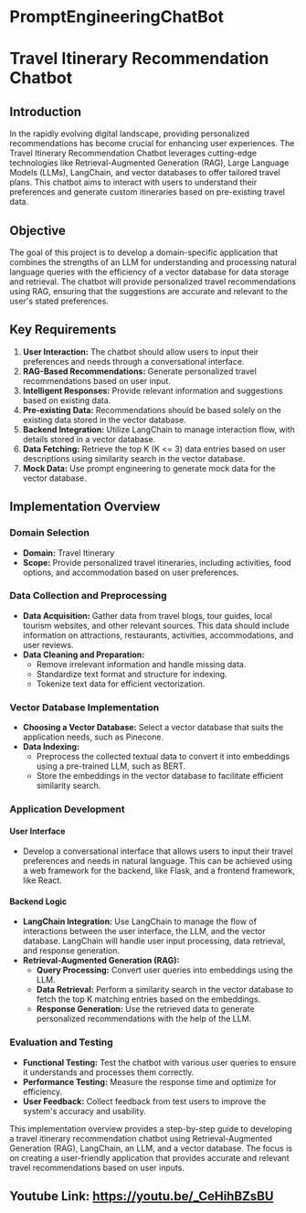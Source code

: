 # PromptEngineeringChatBot

# Travel Itinerary Recommendation Chatbot

## Introduction

In the rapidly evolving digital landscape, providing personalized recommendations has become crucial for enhancing user experiences. The Travel Itinerary Recommendation Chatbot leverages cutting-edge technologies like Retrieval-Augmented Generation (RAG), Large Language Models (LLMs), LangChain, and vector databases to offer tailored travel plans. This chatbot aims to interact with users to understand their preferences and generate custom itineraries based on pre-existing travel data.

## Objective

The goal of this project is to develop a domain-specific application that combines the strengths of an LLM for understanding and processing natural language queries with the efficiency of a vector database for data storage and retrieval. The chatbot will provide personalized travel recommendations using RAG, ensuring that the suggestions are accurate and relevant to the user's stated preferences.

## Key Requirements

1. **User Interaction:** The chatbot should allow users to input their preferences and needs through a conversational interface.
2. **RAG-Based Recommendations:** Generate personalized travel recommendations based on user input.
3. **Intelligent Responses:** Provide relevant information and suggestions based on existing data.
4. **Pre-existing Data:** Recommendations should be based solely on the existing data stored in the vector database.
5. **Backend Integration:** Utilize LangChain to manage interaction flow, with details stored in a vector database.
6. **Data Fetching:** Retrieve the top K (K <= 3) data entries based on user descriptions using similarity search in the vector database.
7. **Mock Data:** Use prompt engineering to generate mock data for the vector database.

## Implementation Overview

### Domain Selection
- **Domain:** Travel Itinerary
- **Scope:** Provide personalized travel itineraries, including activities, food options, and accommodation based on user preferences.

### Data Collection and Preprocessing
- **Data Acquisition:** Gather data from travel blogs, tour guides, local tourism websites, and other relevant sources. This data should include information on attractions, restaurants, activities, accommodations, and user reviews.
- **Data Cleaning and Preparation:** 
  - Remove irrelevant information and handle missing data.
  - Standardize text format and structure for indexing.
  - Tokenize text data for efficient vectorization.

### Vector Database Implementation
- **Choosing a Vector Database:** Select a vector database that suits the application needs, such as Pinecone.
- **Data Indexing:**
  - Preprocess the collected textual data to convert it into embeddings using a pre-trained LLM, such as BERT.
  - Store the embeddings in the vector database to facilitate efficient similarity search.

### Application Development

#### User Interface
- Develop a conversational interface that allows users to input their travel preferences and needs in natural language. This can be achieved using a web framework for the backend, like Flask, and a frontend framework, like React.

#### Backend Logic
- **LangChain Integration:** Use LangChain to manage the flow of interactions between the user interface, the LLM, and the vector database. LangChain will handle user input processing, data retrieval, and response generation.
- **Retrieval-Augmented Generation (RAG):**
  - **Query Processing:** Convert user queries into embeddings using the LLM.
  - **Data Retrieval:** Perform a similarity search in the vector database to fetch the top K matching entries based on the embeddings.
  - **Response Generation:** Use the retrieved data to generate personalized recommendations with the help of the LLM.

### Evaluation and Testing

- **Functional Testing:** Test the chatbot with various user queries to ensure it understands and processes them correctly.
- **Performance Testing:** Measure the response time and optimize for efficiency.
- **User Feedback:** Collect feedback from test users to improve the system's accuracy and usability.

This implementation overview provides a step-by-step guide to developing a travel itinerary recommendation chatbot using Retrieval-Augmented Generation (RAG), LangChain, an LLM, and a vector database. The focus is on creating a user-friendly application that provides accurate and relevant travel recommendations based on user inputs.

## Youtube Link: https://youtu.be/_CeHihBZsBU
